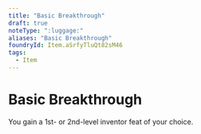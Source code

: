 ```yaml
---
title: "Basic Breakthrough"
draft: true
noteType: ":luggage:"
aliases: "Basic Breakthrough"
foundryId: Item.aSrfyTluQt82sM46
tags:
  - Item
---
```


# Basic Breakthrough

You gain a 1st- or 2nd-level inventor feat of your choice.

